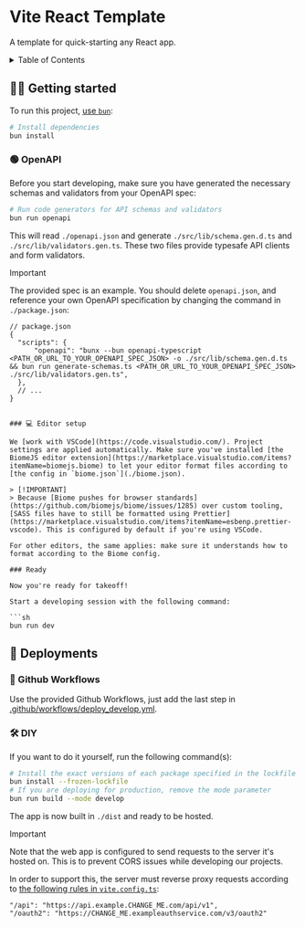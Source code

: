 # Vite React Template

A template for quick-starting any React app.

<details>
<summary>Table of Contents</summary>

- [Vite React Template](#vite-react-template)
  - [🏃‍♂️ Getting started](#️-getting-started)
    - [🟢 OpenAPI](#-openapi)
  - [🚀 Deployments](#-deployments)
    - [🔁 Github Workflows](#-github-workflows)
    - [🛠️ DIY](#️-diy)

</details>

## 🏃‍♂️ Getting started

To run this project, [use `bun`](https://bun.sh/):

```sh
# Install dependencies
bun install
```

### 🟢 OpenAPI

Before you start developing, make sure you have generated the necessary schemas and validators from your OpenAPI spec:

```sh
# Run code generators for API schemas and validators
bun run openapi
```

This will read `./openapi.json` and generate `./src/lib/schema.gen.d.ts` and `./src/lib/validators.gen.ts`. These two files provide typesafe API clients and form validators.

> [!IMPORTANT]
> The provided spec is an example. You should delete `openapi.json`, and reference your own OpenAPI specification by changing the command in `./package.json`:
> ```jsonc
> // package.json
> {
> 	"scripts": {
> 		"openapi": "bunx --bun openapi-typescript <PATH_OR_URL_TO_YOUR_OPENAPI_SPEC_JSON> -o ./src/lib/schema.gen.d.ts && bun run generate-schemas.ts <PATH_OR_URL_TO_YOUR_OPENAPI_SPEC_JSON> ./src/lib/validators.gen.ts",
> 	},
> 	// ...
> }
```

### 💻 Editor setup

We [work with VSCode](https://code.visualstudio.com/). Project settings are applied automatically. Make sure you've installed [the BiomeJS editor extension](https://marketplace.visualstudio.com/items?itemName=biomejs.biome) to let your editor format files according to [the config in `biome.json`](./biome.json).

> [!IMPORTANT]
> Because [Biome pushes for browser standards](https://github.com/biomejs/biome/issues/1285) over custom tooling, [SASS files have to still be formatted using Prettier](https://marketplace.visualstudio.com/items?itemName=esbenp.prettier-vscode). This is configured by default if you're using VSCode.

For other editors, the same applies: make sure it understands how to format according to the Biome config.

### Ready

Now you're ready for takeoff!

Start a developing session with the following command:

```sh
bun run dev
```

## 🚀 Deployments

### 🔁 Github Workflows

Use the provided Github Workflows, just add the last step in [.github/workflows/deploy_develop.yml](.github/workflows/deploy_develop.yml).

### 🛠️ DIY

If you want to do it yourself, run the following command(s):

```sh
# Install the exact versions of each package specified in the lockfile for reproducible installs.
bun install --frozen-lockfile
# If you are deploying for production, remove the mode parameter
bun run build --mode develop
```

The app is now built in `./dist` and ready to be hosted.

> [!IMPORTANT]
> Note that the web app is configured to send requests to the server it's hosted on. This is to prevent CORS issues while developing our projects.
>
> In order to support this, the server must reverse proxy requests according to [the following rules in `vite.config.ts`](./vite.config.ts):

```
"/api": "https://api.example.CHANGE_ME.com/api/v1",
"/oauth2": "https://CHANGE_ME.exampleauthservice.com/v3/oauth2"
```
